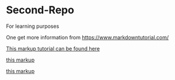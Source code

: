 # Second-Repo
For learning purposes

One get more information from https://www.markdowntutorial.com/

[This markup tutorial can be found here][def]

[this markup][def]

[def]: https://g4m.clontz.org


[this markup](https://g4m.clontz.org)